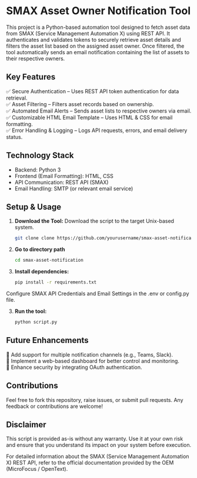 # SMAX Asset Owner Notification Tool
This project is a Python-based automation tool designed to fetch asset data from SMAX (Service Management Automation X) using REST API. It authenticates and validates tokens to securely retrieve asset details and filters the asset list based on the assigned asset owner. Once filtered, the tool automatically sends an email notification containing the list of assets to their respective owners.


## Key Features
✅ Secure Authentication – Uses REST API token authentication for data retrieval. <br/>
✅ Asset Filtering – Filters asset records based on ownership. <br/>
✅ Automated Email Alerts – Sends asset lists to respective owners via email. <br/>
✅ Customizable HTML Email Template – Uses HTML & CSS for email formatting. <br/>
✅ Error Handling & Logging – Logs API requests, errors, and email delivery status. <br/>

## Technology Stack
* Backend: Python 3
* Frontend (Email Formatting): HTML, CSS
* API Communication: REST API (SMAX)
* Email Handling: SMTP (or relevant email service)

## Setup & Usage

1. **Download the Tool:**
   Download the script to the target Unix-based system.
      ```bash
   git clone clone https://github.com/yourusername/smax-asset-notification.git
   ```
2. **Go to directory path**
      ```bash
   cd smax-asset-notification
   ```
3. **Install dependencies:**
   ```bash
   pip install -r requirements.txt
   ```
Configure SMAX API Credentials and Email Settings in the .env or config.py file.

3. **Run the tool:**
   ```bash
   python script.py
   ```

## Future Enhancements
🔹 Add support for multiple notification channels (e.g., Teams, Slack). <br/>
🔹 Implement a web-based dashboard for better control and monitoring. <br/>
🔹 Enhance security by integrating OAuth authentication. <br/>

## Contributions
Feel free to fork this repository, raise issues, or submit pull requests. Any feedback or contributions are welcome!

## Disclaimer

This script is provided as-is without any warranty. Use it at your own risk and ensure that you understand its impact on your system before execution.

For detailed information about the SMAX (Service Management Automation X) REST API, refer to the official documentation provided by the OEM (MicroFocus / OpenText).
